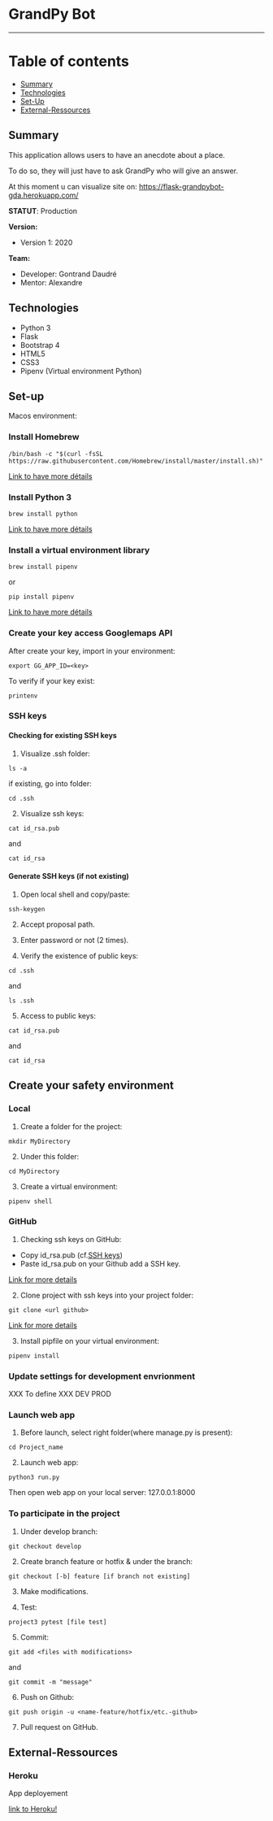 # GrandPy Bot
------------------


# Table of contents

* [Summary](#summary)
* [Technologies](#technologies)
* [Set-Up](#set-up)
* [External-Ressources](#external-ressources)


## Summary

This application allows users to have an anecdote about a place.

To do so, they will just have to ask GrandPy who will give an answer.

At this moment u can visualize site on: https://flask-grandpybot-gda.herokuapp.com/

**STATUT**: Production

**Version:**
- Version 1: 2020

**Team:**
- Developer: Gontrand Daudré
- Mentor: Alexandre


## Technologies

- Python 3
- Flask
- Bootstrap 4
- HTML5
- CSS3
- Pipenv (Virtual environment Python)

## Set-up

Macos environment:

### Install Homebrew

```
/bin/bash -c "$(curl -fsSL https://raw.githubusercontent.com/Homebrew/install/master/install.sh)" 
```

[Link to have more détails](https://brew.sh/)

### Install Python 3

```
brew install python
```

[Link to have more détails](https://docs.python-guide.org/starting/install3/osx/)

### Install a virtual environment library

```
brew install pipenv
```

or

```
pip install pipenv
```

[Link to have more détails](https://pypi.org/project/pipenv/)

### Create your key access Googlemaps API

After create your key, import in your environment:

```
export GG_APP_ID=<key>
```

To verify if your key exist:

```
printenv
```

### SSH keys

#### Checking for existing SSH keys

1. Visualize .ssh folder:

```
ls -a
```

if existing, go into folder:

```
cd .ssh
```

2. Visualize ssh keys:

```
cat id_rsa.pub
```

and

```
cat id_rsa
```

#### Generate SSH keys (if not existing)

1. Open local shell and copy/paste:

```
ssh-keygen
```

2. Accept proposal path.

3. Enter password or not (2 times).

4. Verify the existence of public keys:

```
cd .ssh
```

and

```
ls .ssh
```

5. Access to public keys:

```
cat id_rsa.pub
```

and

```
cat id_rsa
```


## Create your safety environment

### Local

1. Create a folder for the project:

```
mkdir MyDirectory
```

2. Under this folder:

```
cd MyDirectory
```

3. Create a virtual environment:

```
pipenv shell
```

### GitHub

1. Checking ssh keys on GitHub:

- Copy id_rsa.pub (cf.[SSH keys](###ssh-keys))
- Paste id_rsa.pub on your Github add a SSH key.

[Link for more details](https://docs.github.com/en/free-pro-team@latest/github/authenticating-to-github/adding-a-new-ssh-key-to-your-github-account)

2. Clone project with ssh keys into your project folder:

```
git clone <url github>
```

[Link for more details](https://docs.github.com/en/free-pro-team@latest/github/creating-cloning-and-archiving-repositories/cloning-a-repository#about-cloning-a-repository)

3. Install pipfile on your virtual environment:

```
pipenv install
```

### Update settings for development envrionment
XXX To define XXX
DEV
PROD

### Launch web app

1. Before launch, select right folder(where manage.py is present):

```
cd Project_name
```

2. Launch web app:

```
python3 run.py
```

Then open web app on your local server: 127.0.0.1:8000


### To participate in the project

1. Under develop branch:

```
git checkout develop
```

2. Create branch feature or hotfix & under the branch:

```
git checkout [-b] feature [if branch not existing]
```

3. Make modifications.

4. Test:

```
project3 pytest [file test]
```

5. Commit:

```
git add <files with modifications>
```

and
```
git commit -m "message"
```
6. Push on Github:

```
git push origin -u <name-feature/hotfix/etc.-github>
```

7. Pull request on GitHub.


## External-Ressources

### Heroku

App deployement

[link to Heroku!](https://heroku.com)
